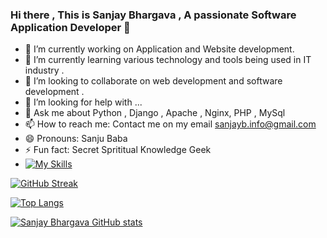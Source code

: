 ### Hi there , This is Sanjay Bhargava , A passionate Software Application Developer 👋
- 🔭 I’m currently working on Application and Website development.
- 🌱 I’m currently learning various technology and tools being used in IT industry .
- 👯 I’m looking to collaborate on web development and software development .
- 🤔 I’m looking for help with ...
- 💬 Ask me about Python , Django , Apache , Nginx, PHP , MySql 
- 📫 How to reach me: Contact me on my email sanjayb.info@gmail.com
- 😄 Pronouns: Sanju Baba 
- ⚡ Fun fact: Secret Sprititual Knowledge Geek
- [![My Skills](https://skillicons.dev/icons?i=python,django,js,linux,docker,Joomla,html,css)](https://skillicons.dev)


<a href="https://git.io/streak-stats"><img src="http://github-readme-streak-stats.herokuapp.com?user=techwithsanjayb&theme=dracula&date_format=j%20M%5B%20Y%5D&card_width=499" alt="GitHub Streak" /></a>

[![Top Langs](https://github-readme-stats.vercel.app/api/top-langs/?username=anuraghazra)](https://github.com/anuraghazra/github-readme-stats)

[![Sanjay Bhargava GitHub stats](https://github-readme-stats.vercel.app/api?username=techwithsanjayb)](https://github.com/techwithsanjayb)

